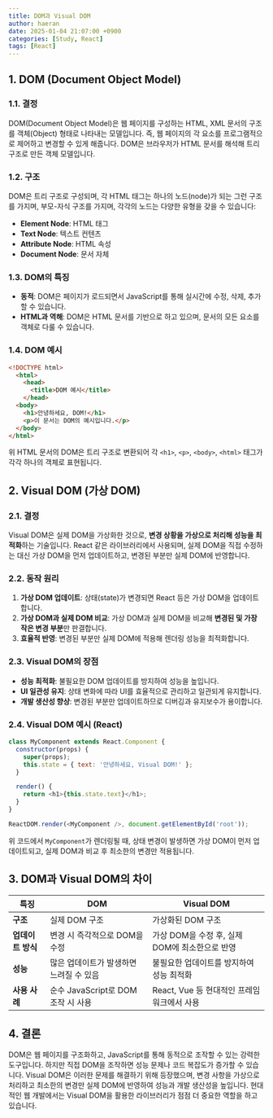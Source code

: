 ```yaml
---
title: DOM과 Visual DOM
author: haeran
date: 2025-01-04 21:07:00 +0900
categories: [Study, React]
tags: [React]
---
```


## 1. DOM (Document Object Model)

### 1.1. 결정

DOM(Document Object Model)은 웹 페이지를 구성하는 HTML, XML 문서의 구조를 객체(Object) 형태로 나타내는 모델입니다. 즉, 웹 페이지의 각 요소를 프로그램적으로 제어하고 변경할 수 있게 해줍니다. DOM은 브라우저가 HTML 문서를 해석해 트리 구조로 만든 객체 모델입니다.

### 1.2. 구조

DOM은 트리 구조로 구성되며, 각 HTML 태그는 하나의 노드(node)가 되는 그런 구조를 가지며, 부모-자식 구조를 가지며, 각각의 노드는 다양한 유형을 갖을 수 있습니다:

- **Element Node**: HTML 태그
- **Text Node**: 텍스트 컨텐츠
- **Attribute Node**: HTML 속성
- **Document Node**: 문서 자체

### 1.3. DOM의 특징

- **동적**: DOM은 페이지가 로드되면서 JavaScript를 통해 실시간에 수정, 삭제, 추가할 수 있습니다.
- **HTML과 역해**: DOM은 HTML 문서를 기반으로 하고 있으며, 문서의 모든 요소를 객체로 다룰 수 있습니다.

### 1.4. DOM 예시

```html
<!DOCTYPE html>
  <html>
    <head>
      <title>DOM 예시</title>
    </head>
  <body>
    <h1>안녕하세요, DOM!</h1>
    <p>이 문서는 DOM의 예시입니다.</p>
  </body>
</html>
```

위 HTML 문서의 DOM은 트리 구조로 변환되어 각 `<h1>`, `<p>`, `<body>`, `<html>` 태그가 각각 하나의 객체로 표현됩니다.

## 2. Visual DOM (가상 DOM)

### 2.1. 결정

Visual DOM은 실제 DOM을 가상화한 것으로, **변경 상황을 가상으로 처리해 성능을 최적화**하는 기술입니다. React 같은 라이브러리에서 사용되며, 실제 DOM을 직접 수정하는 대신 가상 DOM을 먼저 업데이트하고, 변경된 부분만 실제 DOM에 반영합니다.

### 2.2. 동작 원리

1. **가상 DOM 업데이트**: 상태(state)가 변경되면 React 등은 가상 DOM을 업데이트합니다.
2. **가상 DOM과 실제 DOM 비교**: 가상 DOM과 실제 DOM을 비교해 **변경된 및 가장 작은 변경 부분**만 판결합니다.
3. **효율적 반영**: 변경된 부분만 실제 DOM에 적용해 렌더링 성능을 최적화합니다.

### 2.3. Visual DOM의 장점

- **성능 최적화**: 불필요한 DOM 업데이트를 방지하여 성능을 높입니다.
- **UI 일관성 유지**: 상태 변화에 따라 UI를 효율적으로 관리하고 일관되게 유지합니다.
- **개발 생산성 향상**: 변경된 부분만 업데이트하므로 디버깅과 유지보수가 용이합니다.

### 2.4. Visual DOM 예시 (React)

```javascript
class MyComponent extends React.Component {
  constructor(props) {
    super(props);
    this.state = { text: '안녕하세요, Visual DOM!' };
  }

  render() {
    return <h1>{this.state.text}</h1>;
  }
}

ReactDOM.render(<MyComponent />, document.getElementById('root'));
```

위 코드에서 `MyComponent`가 렌더링될 때, 상태 변경이 발생하면 가상 DOM이 먼저 업데이트되고, 실제 DOM과 비교 후 최소한의 변경만 적용됩니다.

## 3. DOM과 Visual DOM의 차이

| **특징**          | **DOM**                                          | **Visual DOM**                                |
|-------------------|------------------------------------------------|---------------------------------------------|
| **구조**          | 실제 DOM 구조                                    | 가상화된 DOM 구조                              |
| **업데이트 방식** | 변경 시 즉각적으로 DOM을 수정                    | 가상 DOM을 수정 후, 실제 DOM에 최소한으로 반영 |
| **성능**          | 많은 업데이트가 발생하면 느려질 수 있음            | 불필요한 업데이트를 방지하여 성능 최적화         |
| **사용 사례**     | 순수 JavaScript로 DOM 조작 시 사용                 | React, Vue 등 현대적인 프레임워크에서 사용       |

## 4. 결론

DOM은 웹 페이지를 구조화하고, JavaScript를 통해 동적으로 조작할 수 있는 강력한 도구입니다. 하지만 직접 DOM을 조작하면 성능 문제나 코드 복잡도가 증가할 수 있습니다. Visual DOM은 이러한 문제를 해결하기 위해 등장했으며, 변경 사항을 가상으로 처리하고 최소한의 변경만 실제 DOM에 반영하여 성능과 개발 생산성을 높입니다. 현대적인 웹 개발에서는 Visual DOM을 활용한 라이브러리가 점점 더 중요한 역할을 하고 있습니다.


